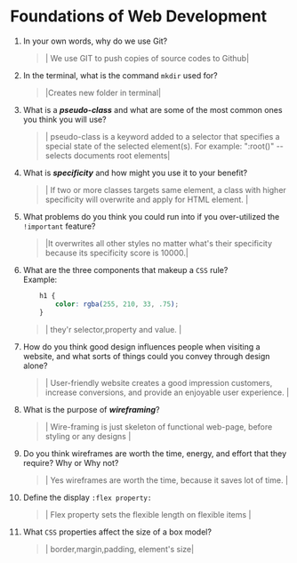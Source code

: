 # Foundations of Web Development
01. In your own words, why do we use Git?
    > | We use GIT to push copies of source codes to Github|

02. In the terminal, what is the command `mkdir` used for?
    > |Creates new folder in terminal|

03. What is a ***pseudo-class*** and what are some of the most common ones you think you will use?
    > |  pseudo-class is a keyword added to a selector that specifies a special state of the selected element(s). For example:   ":root()" -- selects documents root elements|

04. What is ***specificity*** and how might you use it to your benefit?
    > | If two or more classes targets same element, a class with higher specificity will overwrite and apply for HTML element. |

05. What problems do you think you could run into if you over-utilized the `!important` feature?
    > |It overwrites all other styles no matter what's their specificity because its specificity score is 10000.|

06. What are the three components that makeup a `CSS` rule? <br> Example:

    ```css
        h1 {
            color: rgba(255, 210, 33, .75);
        }
    ```

    > | they'r selector,property and value. |

07. How do you think good design influences people when visiting a website, and what sorts of things could you convey through design alone?
    > | User-friendly website creates a good impression customers, increase conversions, and provide an enjoyable user experience. |

08. What is the purpose of ***wireframing***?
    > | Wire-framing is just skeleton of functional web-page, before styling or any designs |

09. Do you think wireframes are worth the time, energy, and effort that they require? Why or Why not?
    > | Yes wireframes are worth the time, because it saves lot of time. |

10. Define the display `:flex property:`
    > | Flex property sets the flexible length on flexible items |

11. What `CSS` properties affect the size of a box model?
    > | border,margin,padding, element's size|
